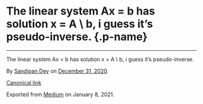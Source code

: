 The linear system Ax = b has solution x = A \\ b, i guess it’s pseudo-inverse. {.p-name}
==============================================================================

* * * * *

The linear system Ax = b has solution x = A \\ b, i guess it’s
pseudo-inverse.

By [Sandipan Dey](https://medium.com/@sandipan-dey) on [December 31,
2020](https://medium.com/p/c40147170bb8).

[Canonical
link](https://medium.com/@sandipan-dey/the-linear-system-ax-b-has-solution-x-a-b-i-guess-its-pseudo-inverse-c40147170bb8)

Exported from [Medium](https://medium.com) on January 8, 2021.
